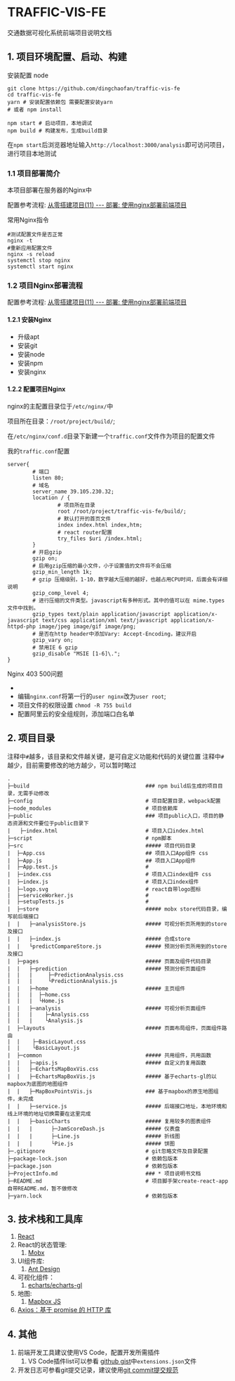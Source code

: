 # TRAFFIC-VIS-FE

交通数据可视化系统前端项目说明文档

## 1. 项目环境配置、启动、构建

安装配置 node

```shell
git clone https://github.com/dingchaofan/traffic-vis-fe
cd traffic-vis-fe
yarn # 安装配置依赖包 需要配置安装yarn
# 或者 npm install

npm start # 启动项目，本地调试
npm build # 构建发布，生成build目录
```

在`npm start`后浏览器地址输入`http://localhost:3000/analysis`即可访问项目，进行项目本地测试

### 1.1 项目部署简介

本项目部署在服务器的Nginx中

配置参考流程: [从零搭建项目(11) --- 部署: 使用nginx部署前端项目](https://www.jianshu.com/p/3ecd75f69bd6)

常用Nginx指令

```shell
#测试配置文件是否正常
nginx -t
#重新应用配置文件
nginx -s reload
systemctl stop nginx
systemctl start nginx
```

### 1.2 项目Nginx部署流程

配置参考流程: [从零搭建项目(11) --- 部署: 使用nginx部署前端项目](https://www.jianshu.com/p/3ecd75f69bd6)

#### 1.2.1 安装Nginx

* 升级apt
* 安装git
* 安装node
* 安装npm
* 安装nginx

#### 1.2.2 配置项目Nginx

nginx的主配置目录位于`/etc/nginx/`中

项目所在目录：`/root/project/build/`;

在`/etc/nginx/conf.d`目录下新建一个`traffic.conf`文件作为项目的配置文件

我的`traffic.conf`配置

```shell
server{
        # 端口
        listen 80;
        # 域名
        server_name 39.105.230.32;
        location / {
                # 项目所在目录
                root /root/project/traffic-vis-fe/build/;
                # 默认打开的首页文件
                index index.html index,htm;
                # react router配置
                try_files $uri /index.html;
        }
        # 开启gzip
        gzip on;
        # 启用gzip压缩的最小文件，小于设置值的文件将不会压缩
        gzip_min_length 1k;
        # gzip 压缩级别，1-10，数字越大压缩的越好，也越占用CPU时间，后面会有详细说明
        gzip_comp_level 4;        
        # 进行压缩的文件类型。javascript有多种形式。其中的值可以在 mime.types 文件中找到。
        gzip_types text/plain application/javascript application/x-javascript text/css application/xml text/javascript application/x-httpd-php image/jpeg image/gif image/png;
        # 是否在http header中添加Vary: Accept-Encoding，建议开启
        gzip_vary on;
        # 禁用IE 6 gzip
        gzip_disable "MSIE [1-6]\.";
}
```

Nginx 403 500问题

* [](https://www.jianshu.com/p/8d66200c1c7e)
* 编辑`nginx.conf`将第一行的`user nginx`改为`user root`;
* 项目文件的权限设置 `chmod -R 755 build`
* 配置阿里云的安全组规则，添加端口白名单

## 2. 项目目录

注释中`#`越多，该目录和文件越关键，是可自定义功能和代码的关键位置
注释中`#`越少，目前需要修改的地方越少，可以暂时略过

```shell
.
├─build                                     ### npm build后生成的项目目录，无需手动修改
├─config                                    # 项目配置目录，webpack配置
├─node_modules                              # 项目依赖库
├─public                                    ### 项目public入口，项目的静态资源和文件要位于public目录下
|   ├─index.html                            # 项目入口index.html
├─script                                    # npm脚本
├─src                                       ##### 项目代码目录
|  ├─App.css                                ## 项目入口App组件 css
|  ├─App.js                                 ## 项目入口App组件
|  ├─App.test.js                            # 
|  ├─index.css                              # 项目入口index组件 css
|  ├─index.js                               # 项目入口index组件
|  ├─logo.svg                               # react自带logo图标
|  ├─serviceWorker.js                       #
|  ├─setupTests.js                          # 
|  ├─store                                  ##### mobx store代码目录，编写前后端接口
|  |   ├─analysisStore.js                   ##### 可视分析页所用到的store及接口
|  |   ├─index.js                           ##### 合成store
|  |   └predictCompareStore.js              ##### 预测分析页所用到的store及接口
|  ├─pages                                  ##### 页面及组件代码目录
|  |   ├─prediction                         ##### 预测分析页面组件
|  |   |     ├─PredictionAnalysis.css
|  |   |     └PredictionAnalysis.js
|  |   ├─home                               ##### 主页组件
|  |   |  ├─home.css
|  |   |  └Home.js
|  |   ├─analysis                           ##### 可视分析页面组件
|  |   |    ├─Analysis.css
|  |   |    └Analysis.js
|  ├─layouts                                ##### 页面布局组件，页面组件路由
|  |    ├─BasicLayout.css
|  |    └BasicLayout.js
|  ├─common                                 ##### 共用组件，共用函数
|  |   ├─apis.js                            ##### 自定义的复用函数
|  |   ├─EchartsMapBoxVis.css
|  |   ├─EchartsMapBoxVis.js                ##### 基于echarts-gl的以mapbox为底图的地图组件
|  |   ├─MapBoxPointsVis.js                 ### 基于mapbox的原生地图组件，未完成
|  |   ├─service.js                         ##### 后端接口地址，本地环境和线上环境的地址切换需要在这里完成
|  |   ├─basicCharts                        ##### 复用较多的图表组件
|  |   |      ├─JamScoreDash.js             ##### 仪表盘
|  |   |      ├─Line.js                     ##### 折线图
|  |   |      └Pie.js                       ##### 饼图
├─.gitignore                                # git忽略文件及目录配置    
├─package-lock.json                         # 依赖包版本
├─package.json                              # 依赖包版本
├─ProjectInfo.md                            ### * 项目说明书文档
├─README.md                                 # 项目脚手架create-react-app自带README.md，暂不做修改
├─yarn.lock                                 # 依赖包版本
```

## 3. 技术栈和工具库

1. [React](https://react.docschina.org/)
2. React的状态管理:
   1. [Mobx](https://cn.mobx.js.org/)
3. UI组件库:
   1. [Ant Design](https://ant.design/components/overview-cn/)
4. 可视化组件：
   1. [echarts/echarts-gl](https://echarts.apache.org/zh/index.html)
5. 地图:
   1. [Mapbox JS](http://www.mapbox.cn/mapbox-gl-js/api/)
6. [Axios：基于 promise 的 HTTP 库](http://axios-js.com/)

## 4. 其他

1. 前端开发工具建议使用VS Code，配置开发所需插件
   1. VS Code插件list可以参看 [github gist](https://gist.github.com/dingchaofan/1f325e718ba775336bfcd2730a4fae28)中`extensions.json`文件
2. 开发日志可参看git提交记录，建议使用[git commit提交规范](https://blog.csdn.net/ligang2585116/article/details/80284819)

